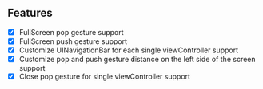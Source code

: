 ## Features

- [x] FullScreen pop gesture support
- [x] FullScreen push gesture support
- [x] Customize UINavigationBar for each single viewController support
- [x] Customize pop and push gesture distance on the left side of the screen support
- [x] Close pop gesture for single viewController support
